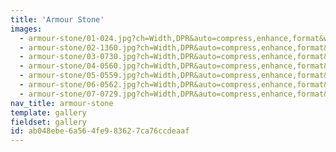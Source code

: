 ```yaml
---
title: 'Armour Stone'
images:
  - armour-stone/01-024.jpg?ch=Width,DPR&auto=compress,enhance,format&w=475
  - armour-stone/02-1360.jpg?ch=Width,DPR&auto=compress,enhance,format&w=475
  - armour-stone/03-0730.jpg?ch=Width,DPR&auto=compress,enhance,format&w=475
  - armour-stone/04-0560.jpg?ch=Width,DPR&auto=compress,enhance,format&w=475
  - armour-stone/05-0559.jpg?ch=Width,DPR&auto=compress,enhance,format&w=475
  - armour-stone/06-0562.jpg?ch=Width,DPR&auto=compress,enhance,format&w=475
  - armour-stone/07-0729.jpg?ch=Width,DPR&auto=compress,enhance,format&w=475
nav_title: armour-stone
template: gallery
fieldset: gallery
id: ab048ebe-6a56-4fe9-8362-7ca76ccdeaaf
---
```

